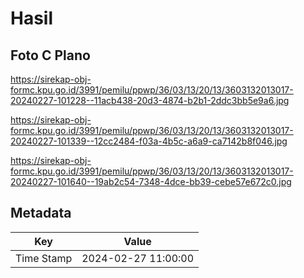 # Hasil

## Foto C Plano

https://sirekap-obj-formc.kpu.go.id/3991/pemilu/ppwp/36/03/13/20/13/3603132013017-20240227-101228--11acb438-20d3-4874-b2b1-2ddc3bb5e9a6.jpg

https://sirekap-obj-formc.kpu.go.id/3991/pemilu/ppwp/36/03/13/20/13/3603132013017-20240227-101339--12cc2484-f03a-4b5c-a6a9-ca7142b8f046.jpg

https://sirekap-obj-formc.kpu.go.id/3991/pemilu/ppwp/36/03/13/20/13/3603132013017-20240227-101640--19ab2c54-7348-4dce-bb39-cebe57e672c0.jpg


## Metadata

| Key        | Value               |
| ---------- | ------------------- |
| Time Stamp | 2024-02-27 11:00:00 |



